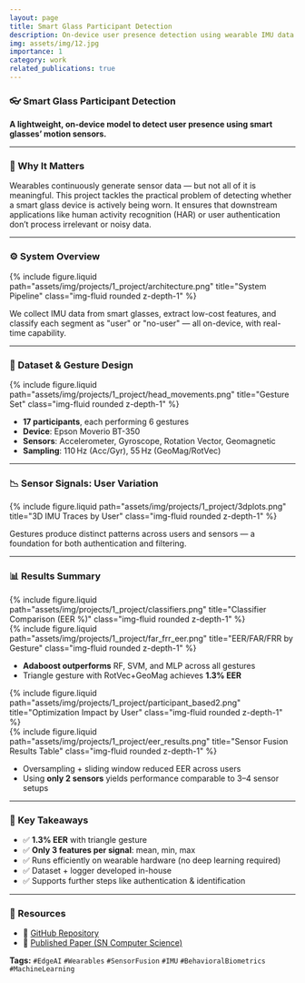```yaml
---
layout: page
title: Smart Glass Participant Detection
description: On-device user presence detection using wearable IMU data
img: assets/img/12.jpg
importance: 1
category: work
related_publications: true
---
```


### 👓 Smart Glass Participant Detection  
**A lightweight, on-device model to detect user presence using smart glasses’ motion sensors.**

---

### 🚀 Why It Matters  
Wearables continuously generate sensor data — but not all of it is meaningful. This project tackles the practical problem of detecting whether a smart glass device is actively being worn. It ensures that downstream applications like human activity recognition (HAR) or user authentication don’t process irrelevant or noisy data.

---

### ⚙️ System Overview  

<div class="row">
  <div class="col-sm-12 mt-3">
    {% include figure.liquid path="assets/img/projects/1_project/architecture.png" title="System Pipeline" class="img-fluid rounded z-depth-1" %}
  </div>
</div>

We collect IMU data from smart glasses, extract low-cost features, and classify each segment as "user" or "no-user" — all on-device, with real-time capability.

---

### 🧪 Dataset & Gesture Design  

<div class="row">
  <div class="col-sm-12 mt-3">
    {% include figure.liquid path="assets/img/projects/1_project/head_movements.png" title="Gesture Set" class="img-fluid rounded z-depth-1" %}
  </div>
</div>

- **17 participants**, each performing 6 gestures  
- **Device**: Epson Moverio BT-350  
- **Sensors**: Accelerometer, Gyroscope, Rotation Vector, Geomagnetic  
- **Sampling**: 110 Hz (Acc/Gyr), 55 Hz (GeoMag/RotVec)

---

### 📉 Sensor Signals: User Variation  

<div class="row">
  <div class="col-sm-12 mt-3">
    {% include figure.liquid path="assets/img/projects/1_project/3dplots.png" title="3D IMU Traces by User" class="img-fluid rounded z-depth-1" %}
  </div>
</div>

Gestures produce distinct patterns across users and sensors — a foundation for both authentication and filtering.

---

### 📊 Results Summary  

<div class="row">
  <div class="col-sm-6 mt-3">
    {% include figure.liquid path="assets/img/projects/1_project/classifiers.png" title="Classifier Comparison (EER %)" class="img-fluid rounded z-depth-1" %}
  </div>
  <div class="col-sm-6 mt-3">
    {% include figure.liquid path="assets/img/projects/1_project/far_frr_eer.png" title="EER/FAR/FRR by Gesture" class="img-fluid rounded z-depth-1" %}
  </div>
</div>

- **Adaboost outperforms** RF, SVM, and MLP across all gestures  
- Triangle gesture with RotVec+GeoMag achieves **1.3% EER**

<div class="row">
  <div class="col-sm-6 mt-3">
    {% include figure.liquid path="assets/img/projects/1_project/participant_based2.png" title="Optimization Impact by User" class="img-fluid rounded z-depth-1" %}
  </div>
  <div class="col-sm-6 mt-3">
    {% include figure.liquid path="assets/img/projects/1_project/eer_results.png" title="Sensor Fusion Results Table" class="img-fluid rounded z-depth-1" %}
  </div>
</div>

- Oversampling + sliding window reduced EER across users  
- Using **only 2 sensors** yields performance comparable to 3–4 sensor setups

---

### 🔑 Key Takeaways

- ✅ **1.3% EER** with triangle gesture  
- ✅ **Only 3 features per signal**: mean, min, max  
- ✅ Runs efficiently on wearable hardware (no deep learning required)  
- ✅ Dataset + logger developed in-house  
- ✅ Supports further steps like authentication & identification  

---

### 🔗 Resources  
- 📁 [GitHub Repository](https://github.com/sumeyye-agac/glass-data-participant-detection)  
- 📄 [Published Paper (SN Computer Science)](https://doi.org/10.1007/s42979-023-02202-4)

**Tags:** `#EdgeAI` `#Wearables` `#SensorFusion` `#IMU` `#BehavioralBiometrics` `#MachineLearning`